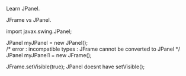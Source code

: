 Learn JPanel.

JFrame vs JPanel.

import javax.swing.JPanel;

JPanel myJPanel = new JPanel();  
/* error : incompatible types : JFrame cannot be converted to JPanel */  
JPanel myJPanel1 = new JFrame();

JFrame.setVisible(true); 
JPanel doesnt have setVisible();
